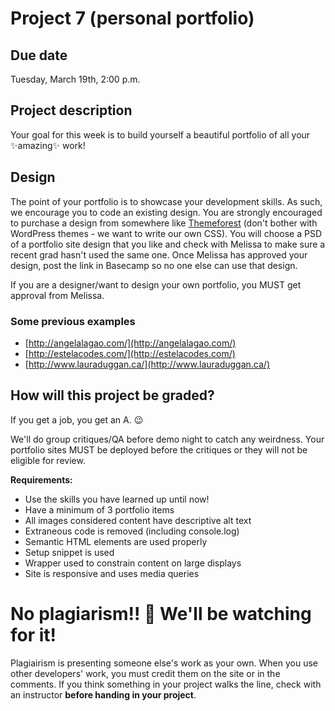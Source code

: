 # Project 7 (personal portfolio)
## Due date
Tuesday, March 19th, 2:00 p.m.

## Project description
Your goal for this week is to build yourself a beautiful portfolio of all your ✨amazing✨ work!

## Design
The point of your portfolio is to showcase your development skills. As such, we encourage you to code an existing design. You are strongly encouraged to purchase a design from somewhere like [Themeforest](https://themeforest.net/?ref=HackerYou) (don't bother with WordPress themes - we want to write our own CSS). You will choose a PSD of a portfolio site design that you like and check with Melissa to make sure a recent grad hasn't used the same one. Once Melissa has approved your design, post the link in Basecamp so no one else can use that design. 

If you are a designer/want to design your own portfolio, you MUST get approval from Melissa. 

### Some previous examples
* [http://angelalagao.com/](http://angelalagao.com/)
* [http://estelacodes.com/](http://estelacodes.com/)
* [http://www.lauraduggan.ca/](http://www.lauraduggan.ca/)

## How will this project be graded?

If you get a job, you get an A. 😉  

We'll do group critiques/QA before demo night to catch any weirdness. Your portfolio sites MUST be deployed before the critiques or they will not be eligible for review. 

**Requirements:**
* Use the skills you have learned up until now!
* Have a minimum of 3 portfolio items
* All images considered content have descriptive alt text
* Extraneous code is removed (including console.log)
* Semantic HTML elements are used properly
* Setup snippet is used    
* Wrapper used to constrain content on large displays
* Site is responsive and uses media queries

# No plagiarism!! 👀 We'll be watching for it!
Plagiairism is presenting someone else's work as your own. When you use other developers' work, you must credit them on the site or in the comments. If you think something in your project walks the line, check with an instructor **before handing in your project**.